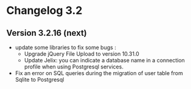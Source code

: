 Changelog 3.2
=============

Version 3.2.16 (next)
---------------------

- update some libraries to fix some bugs :
    - Upgrade jQuery File Upload to version 10.31.0
    - Update Jelix: you can indicate a database name in a connection profile
      when using Postgresql services. 
- Fix an error on SQL queries during the migration of user table from Sqlite to Postgresql

